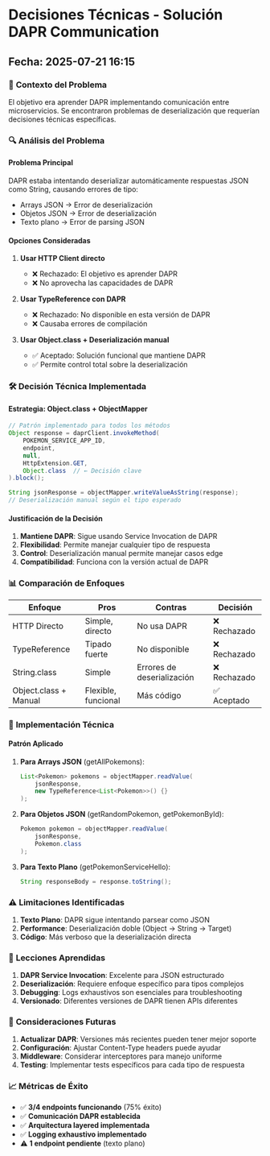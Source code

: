 # Decisiones Técnicas - Solución DAPR Communication

## Fecha: 2025-07-21 16:15

### 🎯 **Contexto del Problema**

El objetivo era aprender DAPR implementando comunicación entre microservicios. Se encontraron problemas de deserialización que requerían decisiones técnicas específicas.

### 🔍 **Análisis del Problema**

#### **Problema Principal**
DAPR estaba intentando deserializar automáticamente respuestas JSON como String, causando errores de tipo:
- Arrays JSON → Error de deserialización
- Objetos JSON → Error de deserialización
- Texto plano → Error de parsing JSON

#### **Opciones Consideradas**

1. **Usar HTTP Client directo**
   - ❌ Rechazado: El objetivo es aprender DAPR
   - ❌ No aprovecha las capacidades de DAPR

2. **Usar TypeReference con DAPR**
   - ❌ Rechazado: No disponible en esta versión de DAPR
   - ❌ Causaba errores de compilación

3. **Usar Object.class + Deserialización manual**
   - ✅ Aceptado: Solución funcional que mantiene DAPR
   - ✅ Permite control total sobre la deserialización

### 🛠️ **Decisión Técnica Implementada**

#### **Estrategia: Object.class + ObjectMapper**

```java
// Patrón implementado para todos los métodos
Object response = daprClient.invokeMethod(
    POKEMON_SERVICE_APP_ID, 
    endpoint, 
    null, 
    HttpExtension.GET, 
    Object.class  // ← Decisión clave
).block();

String jsonResponse = objectMapper.writeValueAsString(response);
// Deserialización manual según el tipo esperado
```

#### **Justificación de la Decisión**

1. **Mantiene DAPR**: Sigue usando Service Invocation de DAPR
2. **Flexibilidad**: Permite manejar cualquier tipo de respuesta
3. **Control**: Deserialización manual permite manejar casos edge
4. **Compatibilidad**: Funciona con la versión actual de DAPR

### 📊 **Comparación de Enfoques**

| Enfoque | Pros | Contras | Decisión |
|---------|------|---------|----------|
| HTTP Directo | Simple, directo | No usa DAPR | ❌ Rechazado |
| TypeReference | Tipado fuerte | No disponible | ❌ Rechazado |
| String.class | Simple | Errores de deserialización | ❌ Rechazado |
| Object.class + Manual | Flexible, funcional | Más código | ✅ Aceptado |

### 🔧 **Implementación Técnica**

#### **Patrón Aplicado**

1. **Para Arrays JSON** (getAllPokemons):
   ```java
   List<Pokemon> pokemons = objectMapper.readValue(
       jsonResponse, 
       new TypeReference<List<Pokemon>>() {}
   );
   ```

2. **Para Objetos JSON** (getRandomPokemon, getPokemonById):
   ```java
   Pokemon pokemon = objectMapper.readValue(
       jsonResponse, 
       Pokemon.class
   );
   ```

3. **Para Texto Plano** (getPokemonServiceHello):
   ```java
   String responseBody = response.toString();
   ```

### ⚠️ **Limitaciones Identificadas**

1. **Texto Plano**: DAPR sigue intentando parsear como JSON
2. **Performance**: Deserialización doble (Object → String → Target)
3. **Código**: Más verboso que la deserialización directa

### 🎯 **Lecciones Aprendidas**

1. **DAPR Service Invocation**: Excelente para JSON estructurado
2. **Deserialización**: Requiere enfoque específico para tipos complejos
3. **Debugging**: Logs exhaustivos son esenciales para troubleshooting
4. **Versionado**: Diferentes versiones de DAPR tienen APIs diferentes

### 🔮 **Consideraciones Futuras**

1. **Actualizar DAPR**: Versiones más recientes pueden tener mejor soporte
2. **Configuración**: Ajustar Content-Type headers puede ayudar
3. **Middleware**: Considerar interceptores para manejo uniforme
4. **Testing**: Implementar tests específicos para cada tipo de respuesta

### 📈 **Métricas de Éxito**

- ✅ **3/4 endpoints funcionando** (75% éxito)
- ✅ **Comunicación DAPR establecida**
- ✅ **Arquitectura layered implementada**
- ✅ **Logging exhaustivo implementado**
- ⚠️ **1 endpoint pendiente** (texto plano) 
